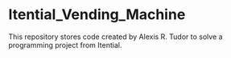 # Itential_Vending_Machine
This repository stores code created by Alexis R. Tudor to solve a programming project from Itential. 
